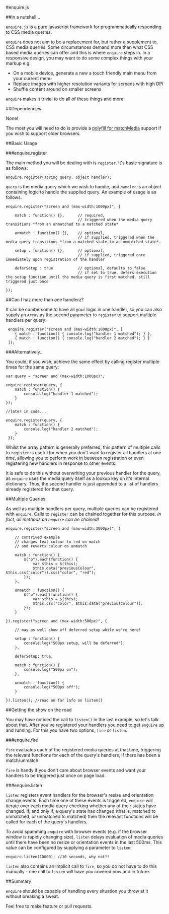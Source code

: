#enquire.js

##In a nutshell...

`enquire.js` is a pure javascript framework for programmatically responding to CSS media queries.

`enquire` does not aim to be a replacement for, but rather a supplement to, CSS media queries.
Some circumstances demand more than what CSS based media queries can offer and this is where `enquire` steps in.
In a responsive design, you may want to do some complex things with your markup e.g:

 * On a mobile device, generate a new a touch friendly main menu from your current menu
 * Replace images with higher resolution variants for screens with high DPI
 * Shuffle content around on smaller screens

`enquire` makes it trivial to do all of these things and more!

##Dependencies

None!

The most you will need to do is provide a [polyfill for matchMedia](https://github.com/paulirish/matchMedia.js/) support if you wish to support older browsers.

##Basic Usage

###enquire.register

The main method you will be dealing with is `register`. It's basic signature is as follows:

    enquire.register(string query, object handler);

`query` is the media query which we wish to handle, and `handler` is an object containing logic to handle the supplied query.
An example of usage is as follows.

    enquire.register("screen and (max-width:1000px)", {

        match : function() {},      // required,
                                    // triggered when the media query transitions *from an unmatched to a matched state*

        unmatch : function() {},    // optional,
                                    // if supplied, triggered when the media query transitions *from a matched state to an unmatched state*.

        setup : function() {},      // optional,
                                    // if supplied, triggered once immediately upon registration of the handler

        deferSetup : true           // optional, defaults to false
                                    // if set to true, defers execution the setup function until the media query is first matched. still triggered just once

    });


##Can I haz more than one handlerz?

It can be cumbersome to have all your logic in one handler,
so you can also supply an `Array` as the second parameter to `register` to support multiple handlers per query:

     enquire.register("screen and (max-width:1000px)", [
        { match : function() { console.log("handler 1 matched"); } },
        { match : function() { console.log("handler 2 matched"); } }
     ]);

###Alternatively...

You could, if you wish, achieve the same effect by calling register multiple times for the same query:

    var query = "screen and (max-width:1000px)";

    enquire.register(query, {
        match : function() {
            console.log("handler 1 matched");
        }
    });

    //later in code...

    enquire.register(query, {
        match : function() {
            console.log("handler 2 matched");
        }
     });

 Whilst the array pattern is generally preferred, this pattern of multiple calls to `register`
 is useful for when you don't want to register all handlers at one time, allowing you to perform work
 in between registration or even registering new handlers in response to other events.

 It is safe to do this without overwriting your previous handler for the query,
 as `enquire` uses the media query itself as a lookup key on it's internal dictionary. Thus, the second handler is just
 appended to a list of handlers already registered for that query.


##Multiple Queries

As well as multiple handlers per query, multiple queries can be registered with `enquire`.
Calls to `register` can be chained together for this purpose. *In fact, all methods on `enquire` can be chained!*


    enquire.register("screen and (max-width:1000px)", {

        // contrived example
        // changes text colour to red on match
        // and reverts colour on unmatch

        match : function() {
            $("p").each(function() {
                var $this = $(this);
                $this.data("previousColour", $this.css("color")).css("color", "red");
            });
        },

        unmatch : function() {
            $("p").each(function() {
                var $this = $(this);
                $this.css("color", $this.data("previousColour"));
            });
        }

    }).register("screen and (max-width:500px)", {

        // may as well show off deferred setup while we're here!

        setup : function() {
            console.log("500px setup, will be deferred");
        },

        deferSetup: true,

        match : function() {
            console.log("500px on");
        },

        unmatch : function() {
            console.log("500px off");
        }

    }).listen(); //read on for info on listen()



##Getting the show on the road

You may have noticed the call to `listen()` in the last example, so let's talk about that.
After you've registered your handlers you need to get `enquire` up and running.
For this you have two options, `fire` or `listen`.

###enquire.fire

`fire` evaluates each of the registered media queries at that time,
triggering the relevant functions for each of the query's handlers, if there has been a match/unmatch.

`fire` is handy if you don't care about browser events and want your handlers to be triggered just once on page load.

###enquire.listen

`listen` registers event handlers for the browser's resize and orientation change events.
Each time one of these events is triggered, `enquire` will iterate over each media query
checking whether any of their states have changed. If, and only if, a query's state has changed
(that is, matched to unmatched, or unmatched to matched) then the relevant functions will be called for
 each of the query's handlers.

 To avoid spamming `enquire` with browser events (e.g. if the browser window is rapidly changing size),
 `listen` delays evaluation of media queries until there have been no resize or orientation events in the last 500ms.
 This value can be configured by supplying a parameter to `listen`:

    enquire.listen(10000); //10 seconds, why not?!

`listen` also contains an implicit call to `fire`, so you do not have to do this manually -
one call to `listen` will have you covered now and in future.


##Summary

`enquire` should be capable of handling every situation you throw at it without breaking a sweat.

Feel free to make feature or pull requests.


